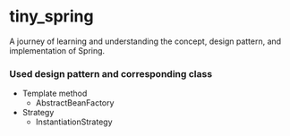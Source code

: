 # tiny_spring
A journey of learning and understanding the concept, design pattern, and implementation of Spring.



### Used design pattern and corresponding class

- Template method
  - AbstractBeanFactory
- Strategy
  - InstantiationStrategy
